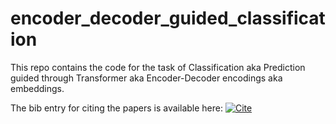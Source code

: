 # encoder_decoder_guided_classification
 This repo contains the code for the task of Classification aka Prediction guided through Transformer aka Encoder-Decoder encodings aka embeddings.
 
 The bib entry for citing the papers is available here: [![Cite](https://img.shields.io/badge/Cite-BibTex-green.svg)](cite.bib)
